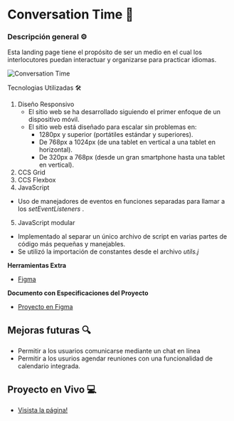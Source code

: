 # Conversation Time :speech_balloon:

### Descripción general ⚙️

Esta landing page tiene el propósito de ser un medio en el cual los interlocutores puedan interactuar y organizarse para practicar idiomas.

![Conversation Time](https://andruuul.github.io/conversation-time/)

Tecnologias Utilizadas 🛠️

1. Diseño Responsivo
   - El sitio web se ha desarrollado siguiendo el primer enfoque de un dispositivo móvil.
   - El sitio web está diseñado para escalar sin problemas en:
     - 1280px y superior (portátiles estándar y superiores).
     - De 768px a 1024px (de una tablet en vertical a una tablet en horizontal).
     - De 320px a 768px (desde un gran smartphone hasta una tablet en vertical).
2. CCS Grid
3. CCS Flexbox
4. JavaScript

- Uso de manejadores de eventos en funciones separadas para llamar a los _setEventListeners_ .

5. JavaScript modular

- Implementado al separar un único archivo de script en varias partes de código más pequeñas y manejables.
- Se utilizó la importación de constantes desde el archivo _utils.j_

**Herramientas Extra**

- [Figma](https://figma.com/)

**Documento con Especificaciones del Proyecto**

- [Proyecto en Figma](https://www.figma.com/file/DTp0Ay2nLu0EiSn4SAgLj4/proyecto-hackathon?node-id=0%3A1&t=4p72vfrxNLMJgfSe-0)

## Mejoras futuras 🔍

- Permitir a los usuarios comunicarse mediante un chat en línea
- Permitir a los usurios agendar reuniones con una funcionalidad de calendario integrada.

## Proyecto en Vivo 💻

- [Visista la página!](https://andruuul.github.io/conversation-time/)
